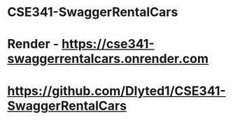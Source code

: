 # CSE341-SwaggerRentalCars

# Render - https://cse341-swaggerrentalcars.onrender.com 

# https://github.com/Dlyted1/CSE341-SwaggerRentalCars